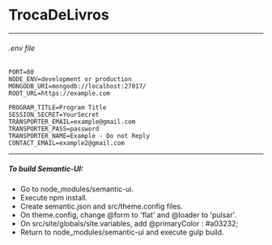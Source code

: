 # TrocaDeLivros


---

###### .env file
```
PORT=80
NODE_ENV=development or production
MONGODB_URI=mongodb://localhost:27017/
ROOT_URL=https://example.com

PROGRAM_TITLE=Program Title
SESSION_SECRET=YourSecret
TRANSPORTER_EMAIL=example@gmail.com
TRANSPORTER_PASS=password
TRANSPORTER_NAME=Example - Do not Reply
CONTACT_EMAIL=example2@gmail.com
```

---
##### To build Semantic-UI:

* Go to node_modules/semantic-ui.
* Execute npm install.
* Create semantic.json and src/theme.config files.
* On theme.config, change @form to 'flat' and @loader to 'pulsar'.
* On src/site/globals/site.variables, add @primaryColor   : #a03232;
* Return to node_modules/semantic-ui and execute gulp build.
